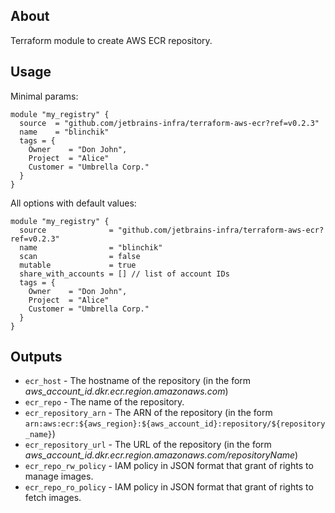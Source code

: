 ## About

Terraform module to create AWS ECR repository.

## Usage

Minimal params:
```hcl
module "my_registry" {
  source  = "github.com/jetbrains-infra/terraform-aws-ecr?ref=v0.2.3"
  name    = "blinchik"
  tags = {
    Owner    = "Don John",
    Project  = "Alice"
    Customer = "Umbrella Corp."
  }
}
```

All options with default values:
```hcl
module "my_registry" {
  source              = "github.com/jetbrains-infra/terraform-aws-ecr?ref=v0.2.3"
  name                = "blinchik"
  scan                = false
  mutable             = true
  share_with_accounts = [] // list of account IDs
  tags = {
    Owner    = "Don John",
    Project  = "Alice"
    Customer = "Umbrella Corp."
  }
}
```


## Outputs

* `ecr_host` - The hostname of the repository (in the form *aws_account_id.dkr.ecr.region.amazonaws.com*)
* `ecr_repo` - The name of the repository.
* `ecr_repository_arn` - The ARN of the repository (in the form `arn:aws:ecr:${aws_region}:${aws_account_id}:repository/${repository_name}`)
* `ecr_repository_url` - The URL of the repository (in the form *aws_account_id.dkr.ecr.region.amazonaws.com/repositoryName*)
* `ecr_repo_rw_policy` - IAM policy in JSON format that grant of rights to manage images.
* `ecr_repo_ro_policy` - IAM policy in JSON format that grant of rights to fetch images.
